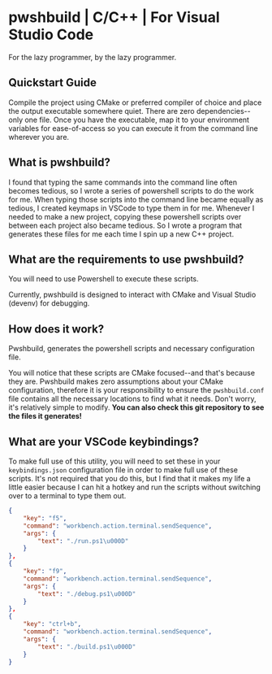 # pwshbuild | C/C++ | For Visual Studio Code

For the lazy programmer, by the lazy programmer.

## Quickstart Guide

Compile the project using CMake or preferred compiler of choice and place the output executable
somewhere quiet. There are zero dependencies--only one file. Once you have the executable, map it to
your environment variables for ease-of-access so you can execute it from the command line wherever you are.

## What is pwshbuild?

I found that typing the same commands into the command line often becomes tedious,
so I wrote a series of powershell scripts to do the work for me. When typing those scripts into
the command line became equally as tedious, I created keymaps in VSCode to type them in for me.
Whenever I needed to make a new project, copying these powershell scripts over
between each project also became tedious. So I wrote a program that generates these files for me each
time I spin up a new C++ project.

## What are the requirements to use pwshbuild?

You will need to use Powershell to execute these scripts.

Currently, pwshbuild is designed to interact with CMake and Visual Studio (devenv) for debugging.

## How does it work?

Pwshbuild, generates the powershell scripts and necessary configuration file.

You will notice that these scripts are CMake focused--and that's because they are. Pwshbuild makes zero
assumptions about your CMake configuration, therefore it is your responsibility to ensure the `pwshbuild.conf`
file contains all the necessary locations to find what it needs. Don't worry, it's relatively simple to modify.
**You can also check this git repository to see the files it generates!**

## What are your VSCode keybindings?

To make full use of this utility, you will need to set these in your `keybindings.json` configuration
file in order to make full use of these scripts. It's not required that you do this, but I find that it
makes my life a little easier because I can hit a hotkey and run the scripts without switching over to a
terminal to type them out.

```JSON
{
	"key": "f5",
	"command": "workbench.action.terminal.sendSequence",
	"args": {
		"text": "./run.ps1\u000D"
	}
},
{
	"key": "f9",
	"command": "workbench.action.terminal.sendSequence",
	"args": {
		"text": "./debug.ps1\u000D"
	}
},
{
	"key": "ctrl+b",
	"command": "workbench.action.terminal.sendSequence",
	"args": {
		"text": "./build.ps1\u000D"
	}
}
```
